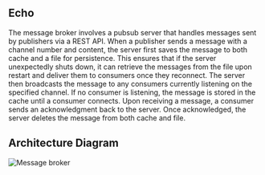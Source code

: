 ## Echo
The message broker involves a pubsub server that handles messages sent by publishers via a REST API. When a publisher sends a message with a channel number and content, the server first saves the message to both cache and a file for persistence. This ensures that if the server unexpectedly shuts down, it can retrieve the messages from the file upon restart and deliver them to consumers once they reconnect. The server then broadcasts the message to any consumers currently listening on the specified channel. If no consumer is listening, the message is stored in the cache until a consumer connects. Upon receiving a message, a consumer sends an acknowledgment back to the server. Once acknowledged, the server deletes the message from both cache and file.
## Architecture Diagram
![Message broker](https://github.com/user-attachments/assets/3c928f43-d01e-4a69-b889-d8976e663ccc)
